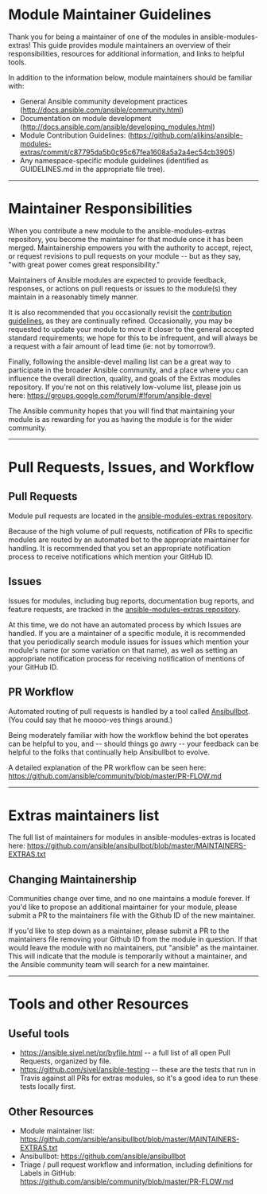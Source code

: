 # Module Maintainer Guidelines 

Thank you for being a maintainer of one of the modules in ansible-modules-extras! This guide provides module maintainers an overview of their responsibilities, resources for additional information, and links to helpful tools.

In addition to the information below, module maintainers should be familiar with:
* General Ansible community development practices (http://docs.ansible.com/ansible/community.html)
* Documentation on module development (http://docs.ansible.com/ansible/developing_modules.html)
* Module Contribution Guidelines: (https://github.com/alikins/ansible-modules-extras/commit/c87795da5b0c95c67fea1608a5a2a4ec54cb3905)
* Any namespace-specific module guidelines (identified as GUIDELINES.md in the appropriate file tree).

***

# Maintainer Responsibilities

When you contribute a new module to the ansible-modules-extras repository, you become the maintainer for that module once it has been merged. Maintainership empowers you with the authority to accept, reject, or request revisions to pull requests on your module -- but as they say, "with great power comes great responsibility."

Maintainers of Ansible modules are expected to provide feedback, responses, or actions on pull requests or issues to the module(s) they maintain in a reasonably timely manner.

It is also recommended that you occasionally revisit the [contribution guidelines](https://github.com/alikins/ansible-modules-extras/commit/c87795da5b0c95c67fea1608a5a2a4ec54cb3905), as they are continually refined. Occasionally, you may be requested to update your module to move it closer to the general accepted standard requirements; we hope for this to be infrequent, and will always be a request with a fair amount of lead time (ie: not by tomorrow!). 

Finally, following the ansible-devel mailing list can be a great way to participate in the broader Ansible community, and a place where you can influence the overall direction, quality, and goals of the Extras modules repository. If you're not on this relatively low-volume list, please join us here: https://groups.google.com/forum/#!forum/ansible-devel

The Ansible community hopes that you will find that maintaining your module is as rewarding for you as having the module is for the wider community.

***

# Pull Requests, Issues, and Workflow

## Pull Requests

Module pull requests are located in the [ansible-modules-extras repository](https://github.com/ansible/ansible-modules-extras/pulls).

Because of the high volume of pull requests, notification of PRs to specific modules are routed by an automated bot to the appropriate maintainer for handling. It is recommended that you set an appropriate notification process to receive notifications which mention your GitHub ID.

## Issues

Issues for modules, including bug reports, documentation bug reports, and feature requests, are tracked in the [ansible-modules-extras repository](https://github.com/ansible/ansible-modules-extras/issues).

At this time, we do not have an automated process by which Issues are handled. If you are a maintainer of a specific module, it is recommended that you periodically search module issues for issues which mention your module's name (or some variation on that name), as well as setting an appropriate notification process for receiving notification of mentions of your GitHub ID.

## PR Workflow 

Automated routing of pull requests is handled by a tool called [Ansibullbot](https://github.com/ansible/ansibullbot). (You could say that he moooo-ves things around.)

Being moderately familiar with how the workflow behind the bot operates can be helpful to you, and -- should things go awry -- your feedback can be helpful to the folks that continually help Ansibullbot to evolve.

A detailed explanation of the PR workflow can be seen here: https://github.com/ansible/community/blob/master/PR-FLOW.md 

***

# Extras maintainers list

The full list of maintainers for modules in ansible-modules-extras is located here:
https://github.com/ansible/ansibullbot/blob/master/MAINTAINERS-EXTRAS.txt

## Changing Maintainership

Communities change over time, and no one maintains a module forever. If you'd like to propose an additional maintainer for your module, please submit a PR to the maintainers file with the Github ID of the new maintainer.

If you'd like to step down as a maintainer, please submit a PR to the maintainers file removing your Github ID from the module in question. If that would leave the module with no maintainers, put "ansible" as the maintainer.  This will indicate that the module is temporarily without a maintainer, and the Ansible community team will search for a new maintainer.

***

# Tools and other Resources

## Useful tools
* https://ansible.sivel.net/pr/byfile.html -- a full list of all open Pull Requests, organized by file. 
* https://github.com/sivel/ansible-testing -- these are the tests that run in Travis against all PRs for extras modules, so it's a good idea to run these tests locally first.

## Other Resources

* Module maintainer list: https://github.com/ansible/ansibullbot/blob/master/MAINTAINERS-EXTRAS.txt
* Ansibullbot: https://github.com/ansible/ansibullbot
* Triage / pull request workflow and information, including definitions for Labels in GitHub: https://github.com/ansible/community/blob/master/PR-FLOW.md

